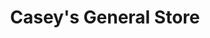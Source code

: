---
title: "Casey's General Store"
url: /cedar-rapids/caseys-general-store-8th-avenue-southeast/
shop: convenience
---